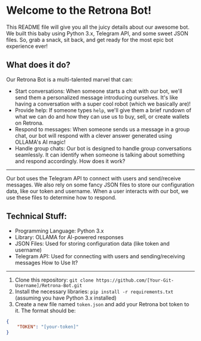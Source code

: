 Welcome to the Retrona Bot!
==========================

This README file will give you all the juicy details about our awesome bot. We built this baby using Python 3.x, Telegram API, and some sweet JSON files. So, grab a snack, sit back, and get ready for the most epic bot experience ever!

What does it do?
----------------

Our Retrona Bot is a multi-talented marvel that can:

* Start conversations: When someone starts a chat with our bot, we'll send them a personalized message introducing ourselves. It's like having a conversation with a super cool robot (which we basically are)!
* Provide help: If someone types `help`, we'll give them a brief rundown of what we can do and how they can use us to buy, sell, or create wallets on Retrona.
* Respond to messages: When someone sends us a message in a group chat, our bot will respond with a clever answer generated using OLLAMA's AI magic!
* Handle group chats: Our bot is designed to handle group conversations seamlessly. It can identify when someone is talking about something and respond accordingly.
How does it work?
------------------

Our bot uses the Telegram API to connect with users and send/receive messages. We also rely on some fancy JSON files to store our configuration data, like our token and username. When a user interacts with our bot, we use these files to determine how to respond.

Technical Stuff:
-----------------

* Programming Language: Python 3.x
* Library: OLLAMA for AI-powered responses
* JSON Files: Used for storing configuration data (like token and username)
* Telegram API: Used for connecting with users and sending/receiving messages
How to Use It?
------------------

1. Clone this repository: `git clone https://github.com/[Your-Git-Username]/Retrona-Bot.git`
2. Install the necessary libraries: `pip install -r requirements.txt` (assuming you have Python 3.x installed)
3. Create a new file named `token.json` and add your Retrona bot token to it. The format should be:
```json
{
    "TOKEN": "[your-token]"
}
